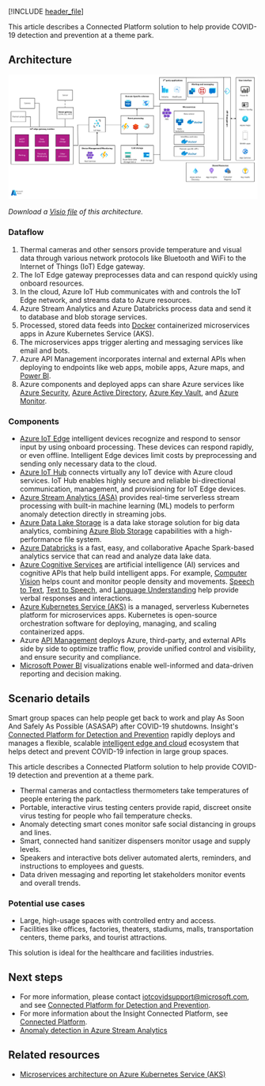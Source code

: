 [!INCLUDE [header_file](../../../includes/sol-idea-header.md)]

This article describes a Connected Platform solution to help provide COVID-19 detection and prevention at a theme park.

## Architecture

![Diagram showing the Insight Connected Platform architecture.](../media/insight-connected-platform-new.png)

*Download a [Visio file](https://arch-center.azureedge.net/insight-connected-platform.vsdx) of this architecture.*

### Dataflow

1. Thermal cameras and other sensors provide temperature and visual data through various network protocols like Bluetooth and WiFi to the Internet of Things (IoT) Edge gateway.
1. The IoT Edge gateway preprocesses data and can respond quickly using onboard resources.
1. In the cloud, Azure IoT Hub communicates with and controls the IoT Edge network, and streams data to Azure resources.
1. Azure Stream Analytics and Azure Databricks process data and send it to database and blob storage services.
1. Processed, stored data feeds into [Docker](https://www.docker.com) containerized microservices apps in Azure Kubernetes Service (AKS).
1. The microservices apps trigger alerting and messaging services like email and bots.
1. Azure API Management incorporates internal and external APIs when deploying to endpoints like web apps, mobile apps, Azure maps, and [Power BI](https://powerbi.microsoft.com).
1. Azure components and deployed apps can share Azure services like [Azure Security](https://azure.microsoft.com/overview/security), [Azure Active Directory](https://azure.microsoft.com/services/active-directory), [Azure Key Vault](https://azure.microsoft.com/services/key-vault), and [Azure Monitor](https://azure.microsoft.com/services/monitor).

### Components

- [Azure IoT Edge](https://azure.microsoft.com/services/iot-edge) intelligent devices recognize and respond to sensor input by using onboard processing. These devices can respond rapidly, or even offline. Intelligent Edge devices limit costs by preprocessing and sending only necessary data to the cloud.
- [Azure IoT Hub](https://azure.microsoft.com/services/iot-hub) connects virtually any IoT device with Azure cloud services. IoT Hub enables highly secure and reliable bi-directional communication, management, and provisioning for IoT Edge devices.
- [Azure Stream Analytics (ASA)](https://azure.microsoft.com/services/stream-analytics) provides real-time serverless stream processing with built-in machine learning (ML) models to perform anomaly detection directly in streaming jobs.
- [Azure Data Lake Storage](https://azure.microsoft.com/services/storage/data-lake-storage) is a data lake storage solution for big data analytics, combining [Azure Blob Storage](https://azure.microsoft.com/services/storage/blobs) capabilities with a high-performance file system.
- [Azure Databricks](https://azure.microsoft.com/services/databricks) is a fast, easy, and collaborative Apache Spark-based analytics service that can read and analyze data lake data.
- [Azure Cognitive Services](https://azure.microsoft.com/services/cognitive-services) are artificial intelligence (AI) services and cognitive APIs that help build intelligent apps. For example, [Computer Vision](https://azure.microsoft.com/services/cognitive-services/computer-vision) helps count and monitor people density and movements. [Speech to Text](https://azure.microsoft.com/services/cognitive-services/speech-to-text), [Text to Speech](https://azure.microsoft.com/services/cognitive-services/text-to-speech), and [Language Understanding](https://azure.microsoft.com/services/cognitive-services/language-understanding-intelligent-service) help provide verbal responses and interactions.
- [Azure Kubernetes Service (AKS)](https://azure.microsoft.com/services/kubernetes-service) is a managed, serverless Kubernetes platform for microservices apps. Kubernetes is open-source orchestration software for deploying, managing, and scaling containerized apps.
- Azure [API Management](https://azure.microsoft.com/services/api-management) deploys Azure, third-party, and external APIs side by side to optimize traffic flow, provide unified control and visibility, and ensure security and compliance.
- [Microsoft Power BI](https://powerbi.microsoft.com) visualizations enable well-informed and data-driven reporting and decision making.

## Scenario details

Smart group spaces can help people get back to work and play As Soon And Safely As Possible (ASASAP) after COVID-19 shutdowns. Insight's [Connected Platform for Detection and Prevention](https://www.insight.com/en_US/what-we-do/digital-innovation/solutions/connected-platform-for-detection-and-prevention.html) rapidly deploys and manages a flexible, scalable [intelligent edge and cloud](https://azure.microsoft.com/overview/future-of-cloud) ecosystem that helps detect and prevent COVID-19 infection in large group spaces.

This article describes a Connected Platform solution to help provide COVID-19 detection and prevention at a theme park.

- Thermal cameras and contactless thermometers take temperatures of people entering the park.
- Portable, interactive virus testing centers provide rapid, discreet onsite virus testing for people who fail temperature checks.
- Anomaly detecting smart cones monitor safe social distancing in groups and lines.
- Smart, connected hand sanitizer dispensers monitor usage and supply levels.
- Speakers and interactive bots deliver automated alerts, reminders, and instructions to employees and guests.
- Data driven messaging and reporting let stakeholders monitor events and overall trends.

### Potential use cases

- Large, high-usage spaces with controlled entry and access.
- Facilities like offices, factories, theaters, stadiums, malls, transportation centers, theme parks, and tourist attractions.

This solution is ideal for the healthcare and facilities industries.

## Next steps

- For more information, please contact [iotcovidsupport@microsoft.com](mailto:iotcovidsupport@microsoft.com), and see [Connected Platform for Detection and Prevention](https://www.insight.com/en_US/what-we-do/digital-innovation/solutions/connected-platform-for-detection-and-prevention.html).
- For more information about the Insight Connected Platform, see [Connected Platform](https://www.insight.com/en_US/what-we-do/digital-innovation/connected-platform.html).
- [Anomaly detection in Azure Stream Analytics](/azure/stream-analytics/stream-analytics-machine-learning-anomaly-detection)

## Related resources

- [Microservices architecture on Azure Kubernetes Service (AKS)](../../reference-architectures/containers/aks-microservices/aks-microservices.yml)
